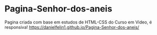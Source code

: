 # Pagina-Senhor-dos-aneis
Pagina criada com base em estudos de HTML-CSS do Curso em Video, é responsiva! 
https://danielfelin1.github.io/Pagina-Senhor-dos-aneis/
